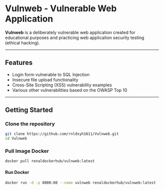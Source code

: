 # Vulnweb - Vulnerable Web Application

**Vulnweb** is a deliberately vulnerable web application created for educational purposes and practicing web application security testing (ethical hacking).

---

## Features

- Login form vulnerable to SQL Injection
- Insecure file upload functionality
- Cross-Site Scripting (XSS) vulnerability examples
- Various other vulnerabilities based on the OWASP Top 10

---

## Getting Started

### Clone the repository

```bash
git clone https://github.com/rnldsyh1611/Vulnweb.git
cd Vulnweb
```

### Pull Image Docker
```bash
docker pull renaldockerhub/vulnweb:latest
```

#### Run Docker
```bash
docker run -d -p 8000:80 --name vulnweb renaldockerhub/vulnweb:latest
```
